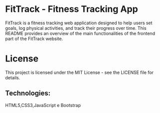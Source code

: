 # FitTrack - Fitness Tracking App
FitTrack is a fitness tracking web application designed to help users set goals, log physical activities, and track their progress over time. This README provides an overview of the main functionalities of the frontend part of the FitTrack website.
# License
This project is licensed under the MIT License - see the LICENSE file for details.
## Technologies: 
HTML5,CSS3,JavaScript e Bootstrap